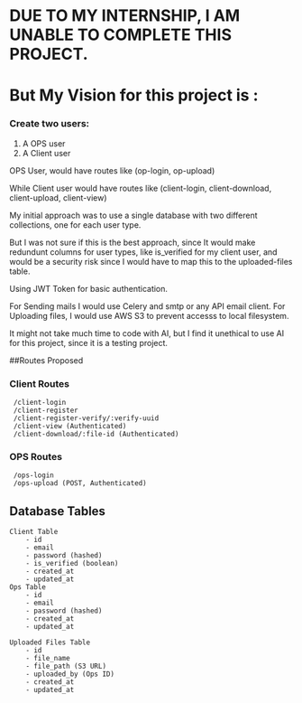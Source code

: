 # DUE TO MY INTERNSHIP, I AM UNABLE TO COMPLETE THIS PROJECT. 

# But My Vision for this project is : 

### Create two users:
 1. A OPS user
 2. A Client user

OPS User, would have routes like (op-login, op-upload)

While Client user would have routes like (client-login, client-download, client-upload, client-view)

My initial approach was to use a single database with two different collections, one for each user type.

But I was not sure if this is the best approach, since It would make redundunt columns for user types, like is_verified for my client user, and would be a security risk since I would have to map this to the uploaded-files table.


Using JWT Token for basic authentication.

For Sending mails I would use Celery and smtp or any API email client.
For Uploading files, I would use AWS S3 to prevent accesss to local filesystem.



It might not take much time to code with AI, but I find it unethical to use AI for this project, since it is a testing project.



##Routes Proposed
 ### Client Routes
     /client-login
     /client-register
     /client-register-verify/:verify-uuid
     /client-view (Authenticated)
     /client-download/:file-id (Authenticated)
 ### OPS Routes
     /ops-login
     /ops-upload (POST, Authenticated)
    
## Database Tables

    Client Table
        - id
        - email
        - password (hashed)
        - is_verified (boolean)
        - created_at
        - updated_at
    Ops Table
        - id
        - email
        - password (hashed)
        - created_at
        - updated_at

    Uploaded Files Table
        - id
        - file_name
        - file_path (S3 URL)
        - uploaded_by (Ops ID)
        - created_at
        - updated_at